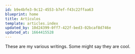 ```yaml
---
id: b9e4bfe3-9c12-4553-b7ef-f43c22ffaa63
blueprint: home
title: Artículos
template: articles.index
updated_by: 10d24399-0ff7-422f-bed3-02bcaf8d746e
updated_at: 1664415528
---
```

These are my various writings. Some might say they are cool.